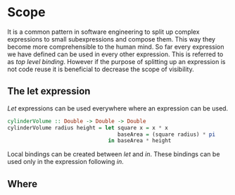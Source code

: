 # Scope

It is a common pattern in software engineering to split up complex expressions
to small subexpressions and compose them.  This way they become more
comprehensible to the human mind.  So far every expression we have defined can
be used in every other expression.  This is referred to as *top level binding*.
However if the purpose of splitting up an expression is not code reuse it is
beneficial to decrease the scope of visibility.

## The let expression

*Let* expressions can be used everywhere where an expression can be used.

``` haskell
cylinderVolume :: Double -> Double -> Double
cylinderVolume radius height = let square x = x * x
                                   baseArea = (square radius) * pi
                                in baseArea * height
```

Local bindings can be created between *let* and *in*.  These bindings can be
used only in the expression following *in*.

## Where

